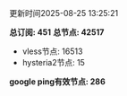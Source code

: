 更新时间2025-08-25 13:25:21

**总订阅: 451**
**总节点: 42517**
- vless节点: 16513
- hysteria2节点: 15

**google ping有效节点: 286**
